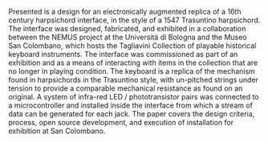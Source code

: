 Presented is a design for an electronically augmented replica of a 16th century
harpsichord interface, in the style of a 1547 Trasuntino harpsichord. The
interface was designed, fabricated, and exhibited in a collaboration between the
NEMUS project at the Università di Bologna and the Museo San Colombano, which
hosts the Tagliavini Collection of playable historical keyboard instruments. The
interface was commissioned as part of an exhibition and as a means of
interacting with items in the collection that are no longer in playing
condition. The keyboard is a replica of the mechanism found in harpsichords in
the Trasuntino style, with un-pitched strings under tension to provide a
comparable mechanical resistance as found on an original. A system of infra-red
LED / phototransistor pairs was connected to a microcontroller and installed
inside the interface from which a stream of data can be generated for each jack.
The paper covers the design criteria, process, open source development, and
execution of installation for exhibition at San Colombano.